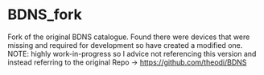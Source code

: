 # BDNS_fork
Fork of the original BDNS catalogue. Found there were devices that were missing and required for development so have created a modified one. NOTE: highly work-in-progress so I advice not referencing this version and instead referring to the original Repo -> https://github.com/theodi/BDNS
